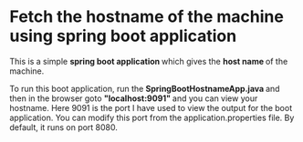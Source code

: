 # Fetch the hostname of the machine using spring boot application
This is a simple <b> spring boot application </b> which gives the <b> host name </b> of the machine.

To run this boot application, run the <b> SpringBootHostnameApp.java </b> and then in the browser goto <b> "localhost:9091" </b> and you can view your hostname.
Here 9091 is the port I have used to view the output for the boot application. You can modify this port from the application.properties file. By default, it runs on port 8080.
